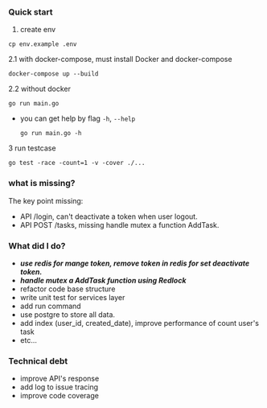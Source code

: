 ### Quick start
1. create env
```bigquery
cp env.example .env
```

2.1 with docker-compose, must install Docker and docker-compose
```bigquery
docker-compose up --build
```

2.2 without docker
```bigquery
go run main.go
```
- you can get help by flag `-h`, `--help`
    ```bigquery
    go run main.go -h
    ```
  
3 run testcase
```bigquery
go test -race -count=1 -v -cover ./...
```
### what is missing? 
The key point missing:

- API /login, can't deactivate a token when user logout.
- API POST /tasks, missing handle mutex a function AddTask. 


### What did I do?
- _**use redis for mange token, remove token in redis for set deactivate token.**_
- _**handle mutex a AddTask function using Redlock**_
- refactor code base structure
- write unit test for services layer
- add run command
- use postgre to store all data.
- add index (user_id, created_date), improve performance of count user's task
- etc...

### Technical debt
- improve API's response
- add log to issue tracing
- improve code coverage


